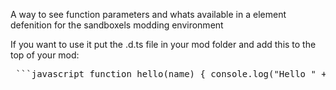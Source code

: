 A way to see function parameters and whats available in a element defenition for the sandboxels modding environment

If you want to use it put the .d.ts file in your mod folder and add this to the top of your mod:
<pre> ```javascript function hello(name) { console.log("Hello " + name); } ``` </pre>
